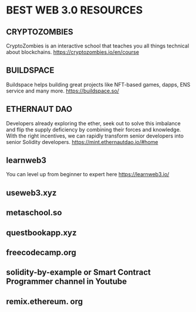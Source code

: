 # BEST WEB 3.0 RESOURCES

## CRYPTOZOMBIES 
CryptoZombies is an interactive school that teaches you all things technical about blockchains.
https://cryptozombies.io/en/course

## BUILDSPACE
Buildspace helps building great projects like NFT-based games, dapps, ENS service and many more. 
https://buildspace.so/

## ETHERNAUT DAO
Developers already exploring the ether, seek out to solve this imbalance and flip the supply deficiency by combining their forces and knowledge. With the right incentives, we can rapidly transform senior developers into senior Solidity developers.
https://mint.ethernautdao.io/#home

## learnweb3
You can level up from beginner to expert here
https://learnweb3.io/

## useweb3.xyz

## metaschool.so

## questbookapp.xyz

## freecodecamp.org

## solidity-by-example or  Smart Contract Programmer channel in Youtube

## remix.ethereum. org
